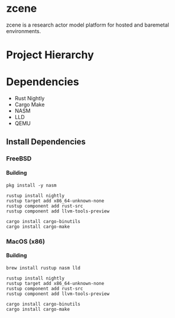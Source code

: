 # zcene
zcene is a research actor model platform for hosted and baremetal environments.

# Project Hierarchy

# Dependencies
- Rust Nightly
- Cargo Make
- NASM
- LLD
- QEMU

## Install Dependencies 

### FreeBSD

#### Building

``` shell
pkg install -y nasm

rustup install nightly
rustup target add x86_64-unknown-none
rustup component add rust-src
rustup component add llvm-tools-preview

cargo install cargo-binutils
cargo install cargo-make
```

### MacOS (x86)

#### Building
``` shell
brew install rustup nasm lld

rustup install nightly
rustup target add x86_64-unknown-none
rustup component add rust-src
rustup component add llvm-tools-preview

cargo install cargo-binutils
cargo install cargo-make
```
